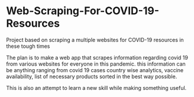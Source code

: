 # Web-Scraping-For-COVID-19-Resources
Project based on scraping a multiple websites for COVID-19 resources in these tough times

The plan is to make a web app that scrapes information regarding covid 19 from various websites for everyone in this pandemic.
this information can be anything ranging from covid 19 cases country wise analytics, vaccine availability, list of necessary products sorted in the best way possible.

This is also an attempt to learn a new skill while making something useful.
